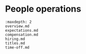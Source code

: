 # People operations

```{toctree}
:maxdepth: 2
overview.md
expectations.md
compensation.md
hiring.md
titles.md
time-off.md
```
